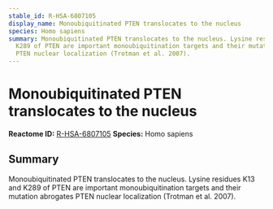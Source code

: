 ```yaml
---
stable_id: R-HSA-6807105
display_name: Monoubiquitinated PTEN translocates to the nucleus
species: Homo sapiens
summary: Monoubiquitinated PTEN translocates to the nucleus. Lysine residues K13 and
  K289 of PTEN are important monoubiquitination targets and their mutation abrogates
  PTEN nuclear localization (Trotman et al. 2007).
---
```


# Monoubiquitinated PTEN translocates to the nucleus
**Reactome ID:** [R-HSA-6807105](https://reactome.org/content/detail/R-HSA-6807105)
**Species:** Homo sapiens

## Summary

Monoubiquitinated PTEN translocates to the nucleus. Lysine residues K13 and K289 of PTEN are important monoubiquitination targets and their mutation abrogates PTEN nuclear localization (Trotman et al. 2007).
